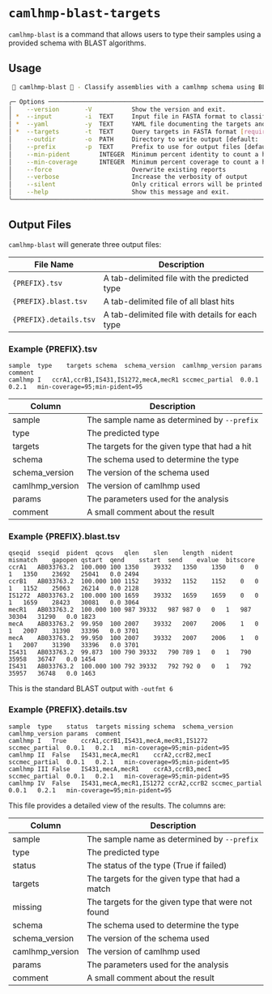 # `camlhmp-blast-targets`

`camlhmp-blast` is a command that allows users to type their samples using a provided schema
with BLAST algorithms.

## Usage

```bash
 🐪 camlhmp-blast 🐪 - Classify assemblies with a camlhmp schema using BLAST                          

╭─ Options ───────────────────────────────────────────────────────────────────────────────────╮
│    --version       -V           Show the version and exit.                                  │
│ *  --input         -i  TEXT     Input file in FASTA format to classify [required]           │
│ *  --yaml          -y  TEXT     YAML file documenting the targets and types [required]      │
│ *  --targets       -t  TEXT     Query targets in FASTA format [required]                    │
│    --outdir        -o  PATH     Directory to write output [default: ./]                     │
│    --prefix        -p  TEXT     Prefix to use for output files [default: camlhmp]           │
│    --min-pident        INTEGER  Minimum percent identity to count a hit [default: 95]       │
│    --min-coverage      INTEGER  Minimum percent coverage to count a hit [default: 95]       │
│    --force                      Overwrite existing reports                                  │
│    --verbose                    Increase the verbosity of output                            │
│    --silent                     Only critical errors will be printed                        │
│    --help                       Show this message and exit.                                 |
╰─────────────────────────────────────────────────────────────────────────────────────────────╯
```

## Output Files

`camlhmp-blast` will generate three output files:

| File Name              | Description                                     |
|------------------------|-------------------------------------------------|
| `{PREFIX}.tsv`         | A tab-delimited file with the predicted type    |
| `{PREFIX}.blast.tsv`   | A tab-delimited file of all blast hits          |
| `{PREFIX}.details.tsv` | A tab-delimited file with details for each type |

### Example {PREFIX}.tsv

```tsv
sample	type	targets	schema	schema_version	camlhmp_version	params	comment
camlhmp	I	ccrA1,ccrB1,IS431,IS1272,mecA,mecR1	sccmec_partial	0.0.1	0.2.1	min-coverage=95;min-pident=95	
```

| Column  | Description                                      |
|---------|--------------------------------------------------|
| sample  | The sample name as determined by `--prefix`      |
| type    | The predicted type                               |
| targets | The targets for the given type that had a hit    |
| schema  | The schema used to determine the type            |
| schema_version  | The version of the schema used           |
| camlhmp_version | The version of camlhmp used              |
| params  | The parameters used for the analysis             |
| comment | A small comment about the result                 |

### Example {PREFIX}.blast.tsv

```tsv
qseqid	sseqid	pident	qcovs	qlen	slen	length	nident	mismatch	gapopen	qstart	qend	sstart	send	evalue	bitscore
ccrA1	AB033763.2	100.000	100	1350	39332	1350	1350	0	0	1	1350	23692	25041	0.0	2494
ccrB1	AB033763.2	100.000	100	1152	39332	1152	1152	0	0	1	1152	25063	26214	0.0	2128
IS1272	AB033763.2	100.000	100	1659	39332	1659	1659	0	0	1	1659	28423	30081	0.0	3064
mecR1	AB033763.2	100.000	100	987	39332	987	987	0	0	1	987	30304	31290	0.0	1823
mecA	AB033763.2	99.950	100	2007	39332	2007	2006	1	0	1	2007	31390	33396	0.0	3701
mecA	AB033763.2	99.950	100	2007	39332	2007	2006	1	0	1	2007	31390	33396	0.0	3701
IS431	AB033763.2	99.873	100	790	39332	790	789	1	0	1	790	35958	36747	0.0	1454
IS431	AB033763.2	100.000	100	792	39332	792	792	0	0	1	792	35957	36748	0.0	1463
```

This is the standard BLAST output with `-outfmt 6`

### Example {PREFIX}.details.tsv

```tsv
sample	type	status	targets	missing	schema	schema_version	camlhmp_version	params	comment
camlhmp	I	True	ccrA1,ccrB1,IS431,mecA,mecR1,IS1272		sccmec_partial	0.0.1	0.2.1	min-coverage=95;min-pident=95	
camlhmp	II	False	IS431,mecA,mecR1	ccrA2,ccrB2,mecI	sccmec_partial	0.0.1	0.2.1	min-coverage=95;min-pident=95	
camlhmp	III	False	IS431,mecA,mecR1	ccrA3,ccrB3,mecI	sccmec_partial	0.0.1	0.2.1	min-coverage=95;min-pident=95	
camlhmp	IV	False	IS431,mecA,mecR1,IS1272	ccrA2,ccrB2	sccmec_partial	0.0.1	0.2.1	min-coverage=95;min-pident=95	
```

This file provides a detailed view of the results. The columns are:

| Column  | Description                                        |
|---------|----------------------------------------------------|
| sample  | The sample name as determined by `--prefix`        |
| type    | The predicted type                                 |
| status  | The status of the type (True if failed)            |
| targets | The targets for the given type that had a match    |
| missing | The targets for the given type that were not found |
| schema  | The schema used to determine the type              |
| schema_version  | The version of the schema used             |
| camlhmp_version | The version of camlhmp used                |
| params  | The parameters used for the analysis               |
| comment | A small comment about the result                   |
